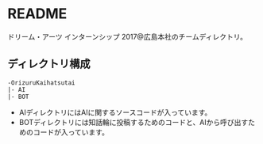 # README

ドリーム・アーツ インターンシップ 2017@広島本社のチームディレクトリ。

## ディレクトリ構成

```
-OrizuruKaihatsutai
|- AI
|- BOT
```

- AIディレクトリにはAIに関するソースコードが入っています。
- BOTディレクトリには知話輪に投稿するためのコードと、AIから呼び出すためのコードが入っています。
